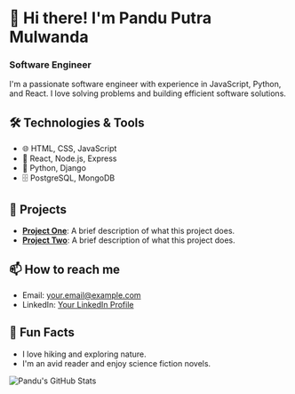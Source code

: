 # 👋 Hi there! I'm **Pandu Putra Mulwanda**
### Software Engineer

I'm a passionate software engineer with experience in JavaScript, Python, and React. I love solving problems and building efficient software solutions.

## 🛠️ Technologies & Tools
- 🌐 HTML, CSS, JavaScript
- 🔧 React, Node.js, Express
- 🐍 Python, Django
- 🗄️ PostgreSQL, MongoDB

## 🚀 Projects
- [**Project One**](link-to-your-project): A brief description of what this project does.
- [**Project Two**](link-to-your-project): A brief description of what this project does.

## 📫 How to reach me
- Email: [your.email@example.com](mailto:your.email@example.com)
- LinkedIn: [Your LinkedIn Profile](your-linkedin-url)

## 🎉 Fun Facts
- I love hiking and exploring nature.
- I'm an avid reader and enjoy science fiction novels.

![Pandu's GitHub Stats](https://github-readme-stats.vercel.app/api?username=your-github-username&show_icons=true&theme=radical)
